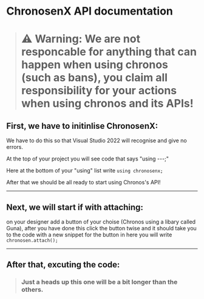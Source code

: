 # ChronosenX API documentation

> # **⚠️ Warning:** **We** are not responcable for anything that can happen when using chronos (such as bans), **you** claim **all** responsibility for your actions when using chronos and its APIs!

## First, we have to initinlise ChronosenX:

We have to do this so that Visual Studio 2022 will recognise and give no errors.

At the top of your project you will see code that says "using ---;"

Here at the bottom of your "using" list write ```using chronosenx;```

After that we should be all ready to start using Chronos's API!

-------------------------------

## Next, we will start if with attaching:

on your designer add a button of your choise (Chronos using a libary called Guna), after you have done this click the button twise and it should take you to the code with a new snippet for the button
in here you will write ```chronosen.attach();```

-------------------------------

## After that, excuting the code:

> ### Just a heads up this one will be a bit longer than the others.

